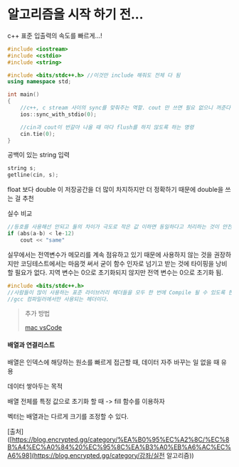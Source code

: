 # 알고리즘을 시작 하기 전...

c++ 표준 입출력의 속도를 빠르게...!

~~~c++
#include <iostream>
#include <cstdio>
#include <string>

#include <bits/stdc++.h> //이것만 include 해줘도 전체 다 됨
using namespace std;

int main()
{
    //c++, c stream 사이의 sync를 맞춰주는 역할. cout 만 쓰면 필요 없으니 꺼준다
    ios::sync_with_stdio(0);

    //cin과 cout이 번갈아 나올 때 마다 flush를 하지 않도록 하는 명령
    cin.tie(0);
}
~~~



공백이 있는 string 입력

~~~c++
string s;
getline(cin, s);
~~~



float 보다 double 이 저장공간을 더 많이 차지하지만 더 정확하기 때문에 double을 쓰는 걸 추천



실수 비교

~~~c++
//등호를 사용해선 안되고 둘의 차이가 극도로 작은 값 이하면 동일하다고 처리하는 것이 안전함
if (abs(a-b) < le-12)
    cout << "same"
~~~



실무에서는 전역변수가 메모리를 계속 점유하고 있기 때문에 사용하지 않는 것을 권장하지만 코딩테스트에서는 마음껏 써서 굳이 함수 인자로 넘기고 받는 것에 타이핑을 낭비할 필요가 없다. 지역 변수는 0으로 초기화되지 않지만 전역 변수는 0으로 초기화 됨.



~~~c++
#include <bits/stdc++.h>
//사람들이 많이 사용하는 표준 라이브러리 헤더들을 모두 한 번에 Compile 될 수 있도록 한 파일을 include 하는 것
//gcc 컴파일러에서만 사용되는 헤더이다.
~~~

> 추가 방법
>
> [mac vsCode](<https://hellogaon.tistory.com/63>)



#### 배열과 연결리스트

배열은 인덱스에 해당하는 원소를 빠르게 접근할 때, 데이터 자주 바꾸는 일 없을 때 유용

데이터 쌓아두는 목적

배열 전체를 특정 값으로 초기화 할 때 -> fill 함수를 이용하자



벡터는 배열과는 다르게 크기를 조정할 수 있다.







[출처]([https://blog.encrypted.gg/category/%EA%B0%95%EC%A2%8C/%EC%8B%A4%EC%A0%84%20%EC%95%8C%EA%B3%A0%EB%A6%AC%EC%A6%98](https://blog.encrypted.gg/category/강좌/실전 알고리즘))